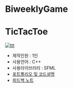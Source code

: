 # BiweeklyGame

# TicTacToe

[![ttt](TicTacToe/img/tictactoeTitle.png)](https://youtu.be/famzGKXPNUQ)

* 제작인원 : 1인
* 사용언어 : C++
* 사용라이브러리 : SFML
* [포트폴리오 및 코드설명](https://github.com/surmounter/BiweeklyGame/blob/master/TicTaeToc/ReadMe.md)
* [피드백 노트](https://github.com/surmounter/BiweeklyGame/blob/master/TicTaeToc/Feedback.md)

